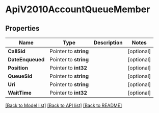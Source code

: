 # ApiV2010AccountQueueMember

## Properties

Name | Type | Description | Notes
------------ | ------------- | ------------- | -------------
**CallSid** | Pointer to **string** |  | [optional] 
**DateEnqueued** | Pointer to **string** |  | [optional] 
**Position** | Pointer to **int32** |  | [optional] 
**QueueSid** | Pointer to **string** |  | [optional] 
**Uri** | Pointer to **string** |  | [optional] 
**WaitTime** | Pointer to **int32** |  | [optional] 

[[Back to Model list]](../README.md#documentation-for-models) [[Back to API list]](../README.md#documentation-for-api-endpoints) [[Back to README]](../README.md)


